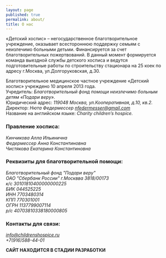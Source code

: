 ```yaml
---
layout: page
published: true
permalink: about/
title: О нас
---
```


«Детский хоспис» – негосударственное благотворительное учреждение, оказывает всестороннюю поддержку семьям с неизлечимо больными детьми. Финансируется за счет благотворительных пожертвований. В данный момент формируется команда выездной службы детского хосписа и ведутся подготовительные работы по строительству стационара на 25 коек по адресу г.Москва, ул.Долгоруковская, д.30.
  
Благотворительное медицинское частное учреждение «Детский хоспис» учреждено 10 апреля 2013 года.  
Учредитель: _Благотворительный фонд помощи неизлечимо больным детям «Подари веру»._  
Юридический адрес: _119048 Москва, ул.Кооперативная, д.10, кв.2._  
Директор: _Нюта Федермессер [nfedermesser@gmail.com](mailto:nfedermesser@gmail.com)_  
Название на английском языке: _Charity children’s hospice._  
  
### Правление хосписа:
_Кинчикова Алла Ильинична_  
_Федермессер Анна Константиновна_  
_Чистякова Екатерина Константиновна_  

### Реквизиты для благотворительной помощи:
_Благотворительный фонд "Подари веру"_  
_ОАО "Сбербанк России" г.Москвва 3818/00173_  
_к/с 30101810400000000225_  
_БИК 044525225_  
_ИНН 7703480314_  
_КПП 770301001_  
_ОГРН 1137799007114_  
_р/с 40703810338180000805_  

### Контакты для связи:
_[info@childrenshospice.ru](mailto:info@childrenshospice.ru)_  
_+7(916)588-44-01_  
  
**САЙТ НАХОДИТСЯ В СТАДИИ РАЗРАБОТКИ**